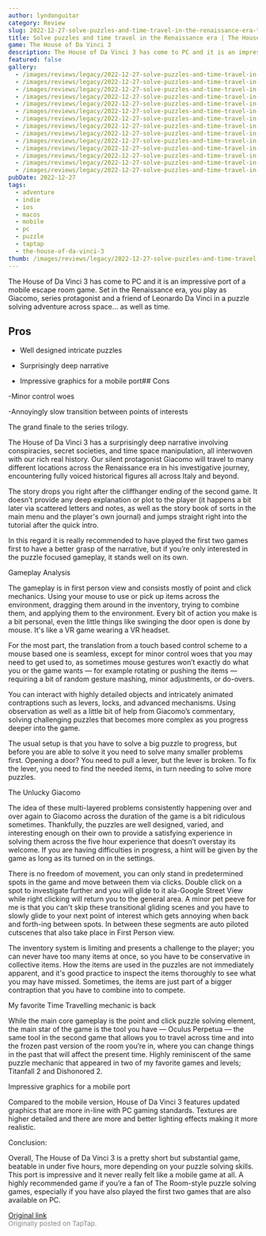 ```yaml
---
author: lyndonguitar
category: Review
slug: 2022-12-27-solve-puzzles-and-time-travel-in-the-renaissance-era-the-house-of-da-vinci-3-review
title: Solve puzzles and time travel in the Renaissance era | The House of Da Vinci 3 - Review
game: The House of Da Vinci 3
description: The House of Da Vinci 3 has come to PC and it is an impressive port of a mobile escape room game. Set in the Renaissance era, you play as Giacomo, series protagonist and a friend of Leonardo Da Vinci in a puzzle solving adventure across space… as well as time.
featured: false
gallery:
  - /images/reviews/legacy/2022-12-27-solve-puzzles-and-time-travel-in-the-renaissance-era--the-house-of-da-vinci-3---review-0.avif
  - /images/reviews/legacy/2022-12-27-solve-puzzles-and-time-travel-in-the-renaissance-era--the-house-of-da-vinci-3---review-1.avif
  - /images/reviews/legacy/2022-12-27-solve-puzzles-and-time-travel-in-the-renaissance-era--the-house-of-da-vinci-3---review-2.avif
  - /images/reviews/legacy/2022-12-27-solve-puzzles-and-time-travel-in-the-renaissance-era--the-house-of-da-vinci-3---review-3.avif
  - /images/reviews/legacy/2022-12-27-solve-puzzles-and-time-travel-in-the-renaissance-era--the-house-of-da-vinci-3---review-4.avif
  - /images/reviews/legacy/2022-12-27-solve-puzzles-and-time-travel-in-the-renaissance-era--the-house-of-da-vinci-3---review-5.avif
  - /images/reviews/legacy/2022-12-27-solve-puzzles-and-time-travel-in-the-renaissance-era--the-house-of-da-vinci-3---review-6.avif
  - /images/reviews/legacy/2022-12-27-solve-puzzles-and-time-travel-in-the-renaissance-era--the-house-of-da-vinci-3---review-7.avif
  - /images/reviews/legacy/2022-12-27-solve-puzzles-and-time-travel-in-the-renaissance-era--the-house-of-da-vinci-3---review-8.avif
  - /images/reviews/legacy/2022-12-27-solve-puzzles-and-time-travel-in-the-renaissance-era--the-house-of-da-vinci-3---review-9.avif
  - /images/reviews/legacy/2022-12-27-solve-puzzles-and-time-travel-in-the-renaissance-era--the-house-of-da-vinci-3---review-10.avif
  - /images/reviews/legacy/2022-12-27-solve-puzzles-and-time-travel-in-the-renaissance-era--the-house-of-da-vinci-3---review-11.avif
  - /images/reviews/legacy/2022-12-27-solve-puzzles-and-time-travel-in-the-renaissance-era--the-house-of-da-vinci-3---review-12.avif
  - /images/reviews/legacy/2022-12-27-solve-puzzles-and-time-travel-in-the-renaissance-era--the-house-of-da-vinci-3---review-13.avif
pubDate: 2022-12-27
tags:
  - adventure
  - indie
  - ios
  - macos
  - mobile
  - pc
  - puzzle
  - taptap
  - the-house-of-da-vinci-3
thumb: /images/reviews/legacy/2022-12-27-solve-puzzles-and-time-travel-in-the-renaissance-era--the-house-of-da-vinci-3---review-0.avif
---
```


The House of Da Vinci 3 has come to PC and it is an impressive port of a mobile escape room game. Set in the Renaissance era, you play as Giacomo, series protagonist and a friend of Leonardo Da Vinci in a puzzle solving adventure across space… as well as time.




## Pros



- Well designed intricate puzzles


- Surprisingly deep narrative


- Impressive graphics for a mobile port## Cons


-Minor control woes

-Annoyingly slow transition between points of interests

The grand finale to the series trilogy.

The House of Da Vinci 3 has a surprisingly deep narrative involving conspiracies, secret societies, and time space manipulation, all interwoven with our rich real history. Our silent protagonist Giacomo will travel to many different locations across the Renaissance era in his investigative journey, encountering fully voiced historical figures all across Italy and beyond.

The story drops you right after the cliffhanger ending of the second game. It doesn’t provide any deep explanation or plot to the player (it happens a bit later via scattered letters and notes, as well as the story book of sorts in the main menu and the player's own journal) and jumps straight right into the tutorial after the quick intro.

In this regard it is really recommended to have played the first two games first to have a better grasp of the narrative, but if you’re only interested in the puzzle focused gameplay, it stands well on its own.

Gameplay Analysis

The gameplay is in first person view and consists mostly of point and click mechanics. Using your mouse to use or pick up items across the environment, dragging them around in the inventory, trying to combine them, and applying them to the environment. Every bit of action you make is a bit personal, even the little things like swinging the door open is done by mouse. It's like a VR game wearing a VR headset.

For the most part, the translation from a touch based control scheme to a mouse based one is seamless, except for minor control woes that you may need to get used to, as sometimes mouse gestures won’t exactly do what you or the game wants — for example rotating or pushing the items — requiring a bit of random gesture mashing, minor adjustments, or do-overs.

You can interact with highly detailed objects and intricately animated contraptions such as levers, locks, and advanced mechanisms. Using observation as well as a little bit of help from Giacomo’s commentary, solving challenging puzzles that becomes more complex as you progress deeper into the game.

The usual setup is that you have to solve a big puzzle to progress, but before you are able to solve it you need to solve many smaller problems first. Opening a door? You need to pull a lever, but the lever is broken. To fix the lever, you need to find the needed items, in turn needing to solve more puzzles.

The Unlucky Giacomo

The idea of these multi-layered problems consistently happening over and over again to Giacomo across the duration of the game is a bit ridiculous sometimes. Thankfully, the puzzles are well designed, varied, and interesting enough on their own to provide a satisfying experience in solving them across the five hour experience that doesn’t overstay its welcome. If you are having difficulties in progress, a hint will be given by the game as long as its turned on in the settings.

There is no freedom of movement, you can only stand in predetermined spots in the game and move between them via clicks. Double click on a spot to investigate further and you will glide to it ala-Google Street View while right clicking will return you to the general area. A minor pet peeve for me is that you can't skip these transitional gliding scenes and you have to slowly glide to your next point of interest which gets annoying when back and forth-ing between spots. In between these segments are auto piloted cutscenes that also take place in First Person view.

The inventory system is limiting and presents a challenge to the player; you can never have too many items at once, so you have to be conservative in collective items. How the items are used in the puzzles are not immediately apparent, and it's good practice to inspect the items thoroughly to see what you may have missed. Sometimes, the items are just part of a bigger contraption that you have to combine into to compete.

My favorite Time Travelling mechanic is back

While the main core gameplay is the point and click puzzle solving element, the main star of the game is the tool you have — Oculus Perpetua — the same tool in the second game that allows you to travel across time and into the frozen past version of the room you’re in, where you can change things in the past that will affect the present time. Highly reminiscent of the same puzzle mechanic that appeared in two of my favorite games and levels; Titanfall 2 and Dishonored 2.

Impressive graphics for a mobile port

Compared to the mobile version, House of Da Vinci 3 features updated graphics that are more in-line with PC gaming standards. Textures are higher detailed and there are more and better lighting effects making it more realistic.

Conclusion:

Overall, The House of Da Vinci 3 is a pretty short but substantial game, beatable in under five hours, more depending on your puzzle solving skills. This port is impressive and it never really felt like a mobile game at all. A highly recommended game if you’re a fan of The Room-style puzzle solving games, especially if you have also played the first two games that are also available on PC.

[Original link](https://www.taptap.io/post/3953903)<br><span style="font-size: 0.95em; color: #888;">Originally posted on TapTap.</span>